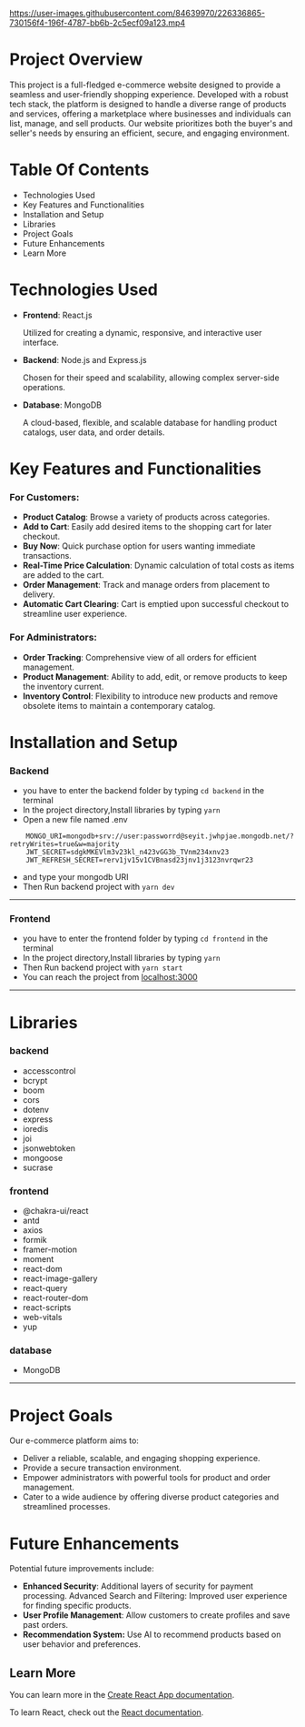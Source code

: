 https://user-images.githubusercontent.com/84639970/226336865-730156f4-196f-4787-bb6b-2c5ecf09a123.mp4

# Project Overview
This project is a full-fledged e-commerce website designed to provide a seamless and user-friendly shopping experience. Developed with a robust tech stack, the platform is designed to handle a diverse range of products and services, offering a marketplace where businesses and individuals can list, manage, and sell products. Our website prioritizes both the buyer's and seller's needs by ensuring an efficient, secure, and engaging environment.


# Table Of Contents
- Technologies Used
- Key Features and Functionalities
- Installation and Setup
- Libraries
- Project Goals
- Future Enhancements
- Learn More

# Technologies Used
- **Frontend**: React.js
  
  Utilized for creating a dynamic, responsive, and interactive user interface.
- **Backend**: Node.js and Express.js
  
  Chosen for their speed and scalability, allowing complex server-side operations.
- **Database**: MongoDB
  
  A cloud-based, flexible, and scalable database for handling product catalogs, user data, and order details.

# Key Features and Functionalities

### For Customers:
- **Product Catalog**: Browse a variety of products across categories.
- **Add to Cart**: Easily add desired items to the shopping cart for later checkout.
- **Buy Now**: Quick purchase option for users wanting immediate transactions.
- **Real-Time Price Calculation**: Dynamic calculation of total costs as items are added to the cart.
- **Order Management**: Track and manage orders from placement to delivery.
- **Automatic Cart Clearing**: Cart is emptied upon successful checkout to streamline user experience.
  
### For Administrators:
- **Order Tracking**: Comprehensive view of all orders for efficient management.
- **Product Management**: Ability to add, edit, or remove products to keep the inventory current.
- **Inventory Control**: Flexibility to introduce new products and remove obsolete items to maintain a contemporary catalog.

# Installation and Setup

### Backend

- you have to enter the backend folder by typing `cd backend` in the terminal
- In the project directory,Install libraries by typing `yarn`
- Open a new file named .env

```environment
    MONGO_URI=mongodb+srv://user:passworrd@seyit.jwhpjae.mongodb.net/?retryWrites=true&w=majority
    JWT_SECRET=sdgkMKEVlm3v23kl_n423vGG3b_TVnm234xnv23
    JWT_REFRESH_SECRET=rerv1jv15v1CVBnasd23jnv1j3123nvrqwr23
```

- and type your mongodb URI
- Then Run backend project with `yarn dev`

---

### Frontend

- you have to enter the frontend folder by typing `cd frontend` in the terminal
- In the project directory,Install libraries by typing `yarn`
- Then Run backend project with `yarn start`
- You can reach the project from [localhost:3000](http://localhost:3000/)

---

# Libraries

### backend

- accesscontrol
- bcrypt
- boom
- cors
- dotenv
- express
- ioredis
- joi
- jsonwebtoken
- mongoose
- sucrase

### frontend

- @chakra-ui/react
- antd
- axios
- formik
- framer-motion
- moment
- react-dom
- react-image-gallery
- react-query
- react-router-dom
- react-scripts
- web-vitals
- yup

### database

- MongoDB

---

# Project Goals

Our e-commerce platform aims to:

- Deliver a reliable, scalable, and engaging shopping experience.
- Provide a secure transaction environment.
- Empower administrators with powerful tools for product and order management.
- Cater to a wide audience by offering diverse product categories and streamlined processes.

# Future Enhancements

Potential future improvements include:

- **Enhanced Security**: Additional layers of security for payment processing.
Advanced Search and Filtering: Improved user experience for finding specific products.
- **User Profile Management**: Allow customers to create profiles and save past orders.
- **Recommendation System:** Use AI to recommend products based on user behavior and preferences.
  
## Learn More

You can learn more in the [Create React App documentation](https://facebook.github.io/create-react-app/docs/getting-started).

To learn React, check out the [React documentation](https://reactjs.org/).
